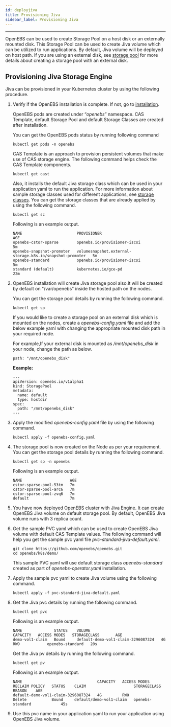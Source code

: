 ```yaml
---
id: deployjiva
title: Provisioning Jiva
sidebar_label: Provisioning Jiva
---
```

------

OpenEBS can be used to create Storage Pool on a host disk or an externally mounted disk. This Storage Pool can be used to create Jiva volume which can be utilized to run applications. By default, Jiva volume will be deployed on host path. If you are using an external disk, see [storage pool](/docs/next/setupstoragepools.html#configuring-a-storage-pool-on-openebs) for more details about creating a storage pool with an external disk. 

## Provisioning Jiva Storage Engine

Jiva can be provisioned in your Kubernetes cluster by using the following procedure. 

1. Verify if the OpenEBS installation is complete. If not, go to [installation](/docs/next/installation.html).

   OpenEBS pods are created under “*openebs*” namespace. CAS Template, default Storage Pool and default Storage Classes are created after installation.

   You can get the OpenEBS pods status by running following command

   ```
   kubectl get pods -n openebs
   ```

   CAS Template is an approach to provision persistent volumes that make use of CAS storage engine. The following command helps check the CAS Template components.

   ```
   kubectl get cast
   ```

   Also, it installs the default Jiva storage class which can be used in your application yaml to run the application. For more information about sample storage classes used for different applications, see [storage classes](/docs/next/setupstorageclasses.html). You can get the storage classes that are already applied by using the following command.

   ```
   kubectl get sc
   ```

   Following is an example output.

   ```
   NAME                        PROVISIONER                                                AGE
   openebs-cstor-sparse        openebs.io/provisioner-iscsi                               5m
   openebs-snapshot-promoter   volumesnapshot.external-storage.k8s.io/snapshot-promoter   5m
   openebs-standard            openebs.io/provisioner-iscsi                               5m
   standard (default)          kubernetes.io/gce-pd                                       22m
   ```


2.  OpenEBS installation will create Jiva storage pool also.It will be created by default on "/var/openebs" inside the hosted path on the nodes. 

      You can get the storage pool details by running the following command. 

      ```
      kubectl get sp
      ```

      If you would like to create a storage pool on an external disk which is mounted on the nodes, create a  *openebs-config.yaml* file and add the below example yaml with changing the appropriate mounted disk path in your required node. 

      For example,If your external disk is mounted as */mnt/openebs_disk* in your node, change the path as below.

      ```
      path: "/mnt/openebs_disk"
      ```

      **Example:**

      ```
      ---
      apiVersion: openebs.io/v1alpha1
      kind: StoragePool
      metadata:
        name: default
        type: hostdir
      spec:
        path: "/mnt/openebs_disk"
      ---
      ```

3. Apply the modified *openebs-config.yaml* file by using the following command.

      ```
      kubectl apply -f openebs-config.yaml
      ```

4. The storage pool is now created on the Node as per your requirement. You can get the storage pool details by running the following command. 

      ```
      kubectl get sp -n openebs
      ```

      Following is an example output.

      ```
      NAME                     AGE
      cstor-sparse-pool-53tm   7m
      cstor-sparse-pool-arc6   7m
      cstor-sparse-pool-zvq6   7m
      default                  7m
      ```

5. You have now deployed OpenEBS cluster with Jiva Engine. It can create OpenEBS Jiva volume on default storage pool. By default, OpenEBS Jiva volume runs with 3 replica count. 

6. Get the sample PVC yaml which can be used to create OpenEBS Jiva volume with default CAS Template values. The following command will help you get the sample pvc yaml file *pvc-standard-jiva-default.yaml*.

      ```
      git clone https://github.com/openebs/openebs.git
      cd openebs/k8s/demo/
      ```

      This sample PVC yaml will use default storage class *openebs-standard* created as part of *openebs-operator.yaml* installation.

7. Apply the sample pvc yaml to create Jiva volume using the following command.

      ```
      kubectl apply -f pvc-standard-jiva-default.yaml
      ```

8. Get the Jiva pvc details by running the following command.

      ```
      kubectl get pvc
      ```

      Following is an example output.

      ```
      NAME              STATUS    VOLUME                               CAPACITY   ACCESS MODES   STORAGECLASS       AGE
      demo-vol1-claim   Bound     default-demo-vol1-claim-3296087324   4G         RWO            openebs-standard   20s
      ```

      Get the Jiva pv details by running the following command.

      ```
      kubectl get pv
      ```

      Following is an example output.

      ```
      NAME                                 CAPACITY   ACCESS MODES   RECLAIM POLICY   STATUS    CLAIM                     STORAGECLASS       REASON    AGE
      default-demo-vol1-claim-3296087324   4G         RWO            Delete           Bound     default/demo-vol1-claim   openebs-standard             45s
      ```

9. Use this pvc name in your application yaml to run your application using OpenEBS Jiva volume.


<!-- Hotjar Tracking Code for https://docs.openebs.io -->
<script>
   (function(h,o,t,j,a,r){
       h.hj=h.hj||function(){(h.hj.q=h.hj.q||[]).push(arguments)};
       h._hjSettings={hjid:785693,hjsv:6};
       a=o.getElementsByTagName('head')[0];
       r=o.createElement('script');r.async=1;
       r.src=t+h._hjSettings.hjid+j+h._hjSettings.hjsv;
       a.appendChild(r);
   })(window,document,'https://static.hotjar.com/c/hotjar-','.js?sv=');
</script>
